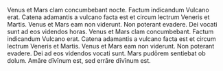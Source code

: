 Venus et Mars clam concumbebant nocte. Factum indicandum Vulcano erat. Catena adamantis a vulcano facta est et circum lectrum Veneris et Martis. Venus et Mars eam non viderunt. Non poterant evadere. Dei vocati sunt ad eos videndos horas. Venus et Mars clam concumbebant. Factum indicandum Vulcano erat. Catena adamantis a vulcano facta est et circum lectrum Veneris et Martis. Venus et Mars eam non viderunt. Non poterant evadere. Dei ad eos videndos vocati sunt. Mars pudōrem sentiebat ob dolum. Amāre dīvīnum est, sed errāre dīvīnum est. 
